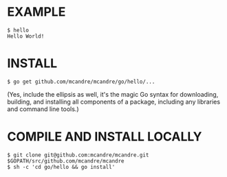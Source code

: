 # EXAMPLE

```
$ hello
Hello World!
```

# INSTALL

```
$ go get github.com/mcandre/mcandre/go/hello/...
```

(Yes, include the ellipsis as well, it's the magic Go syntax for downloading, building, and installing all components of a package, including any libraries and command line tools.)

# COMPILE AND INSTALL LOCALLY

```
$ git clone git@github.com:mcandre/mcandre.git $GOPATH/src/github.com/mcandre/mcandre
$ sh -c 'cd go/hello && go install'
